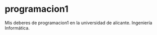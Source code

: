 # programacion1
Mis deberes de programacion1 en la universidad de alicante.
Ingeniería Informática.

